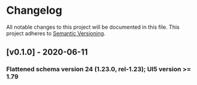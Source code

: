 # Changelog
All notable changes to this project will be documented in this file.
This project adheres to [Semantic Versioning](http://semver.org/spec/v2.0.0.html).

<a name="v0.1.0"></a>
## [v0.1.0] - 2020-06-11
### Flattened schema version 24 (1.23.0, rel-1.23); UI5 version >= 1.79